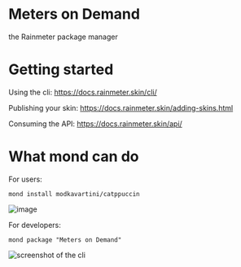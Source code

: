 # Meters on Demand

the Rainmeter package manager


# Getting started

Using the cli: https://docs.rainmeter.skin/cli/

Publishing your skin: https://docs.rainmeter.skin/adding-skins.html

Consuming the API: https://docs.rainmeter.skin/api/

# What mond can do

For users:

```shell
mond install modkavartini/catppuccin
```

![image](https://github.com/meters-on-demand/.github/assets/93496808/c32772a8-81bc-462f-b105-b8bae343174d)

For developers:

```shell
mond package "Meters on Demand"
```

![screenshot of the cli](https://github.com/meters-on-demand/.github/assets/93496808/0fbbe254-6feb-4d3f-9795-faffe7afa3b5)

